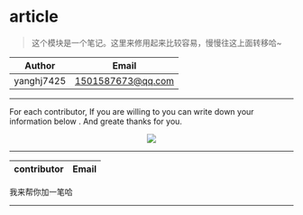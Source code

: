 # article
> 这个模块是一个笔记。这里来修用起来比较容易，慢慢往这上面转移哈~

| Author| Email |
| ------| ------|
|yanghj7425|1501587673@qq.com|
---
For each contributor, If you are willing to you can write down your information below . And greate thanks for you.<br>
<center>

![][foryou]

</center>

---
| contributor| Email|
|---------| --------|




我来帮你加一笔哈

---
[foryou]:https://github.com/guodongxiaren/ImageCache/raw/master/Logo/foryou.gif